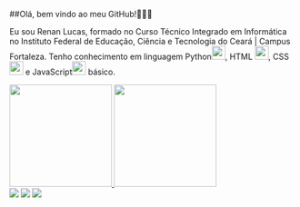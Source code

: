 ##Olá, bem vindo ao meu GitHub!🙋‍♂️🤝

  Eu sou Renan Lucas, formado no Curso Técnico Integrado em Informática no Instituto Federal de Educação, Ciência e Tecnologia do Ceará | Campus Fortaleza.
  Tenho conhecimento em linguagem Python<img src="https://cdn.jsdelivr.net/gh/devicons/devicon/icons/python/python-original.svg" style="height: 24px"/>, HTML <img src="https://cdn.jsdelivr.net/gh/devicons/devicon/icons/html5/html5-original.svg" style="height: 24px"/>, CSS<img src="https://cdn.jsdelivr.net/gh/devicons/devicon/icons/css3/css3-original.svg" style="height: 24px" /> e JavaScript<img src="https://cdn.jsdelivr.net/gh/devicons/devicon/icons/javascript/javascript-original.svg" style="height: 24px"/> básico.

<div>
<a href="https://github.com/seu-usuário-aqui">
<img height="180em" src="https://github-readme-stats.vercel.app/api/top-langs/?username=seu-usuário-aqui&layout=compact&langs_count=7&theme=dracula"/>
<img height="180em" src="https://github-readme-stats.vercel.app/api?username=seu-usuário-aqui&show_icons=true&theme=dracula&include_all_commits=true&count_private=true"/>
</div>

<div>
<a href="https://instagram.com/renan.moura85" target="_blank"><img src="https://img.shields.io/badge/-Instagram-%23E4405F?style=for-the-badge&logo=instagram&logoColor=white" target="_blank"></a>
<a href = "mailto:renanlm691@gmail.com"><img src="https://img.shields.io/badge/Gmail-D14836?style=for-the-badge&logo=gmail&logoColor=white" target="_blank"></a>
<a href="https://www.linkedin.com/in/renan-lucas-515509227" target="_blank"><img src="https://img.shields.io/badge/-LinkedIn-%230077B5?style=for-the-badge&logo=linkedin&logoColor=white" target="_blank"></a>   
</div>
